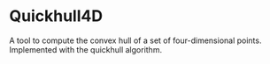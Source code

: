 # Quickhull4D
A tool to compute the convex hull of a set of four-dimensional points. Implemented with the quickhull algorithm.
